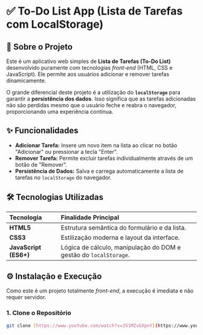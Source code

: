 # ✅ To-Do List App (Lista de Tarefas com LocalStorage)

## 🚀 Sobre o Projeto

Este é um aplicativo web simples de **Lista de Tarefas (To-Do List)** desenvolvido puramente com tecnologias *front-end* (HTML, CSS e JavaScript). Ele permite aos usuários adicionar e remover tarefas dinamicamente.

O grande diferencial deste projeto é a utilização do **`localStorage`** para garantir a **persistência dos dados**. Isso significa que as tarefas adicionadas não são perdidas mesmo que o usuário feche e reabra o navegador, proporcionando uma experiência contínua.

## ✨ Funcionalidades

* **Adicionar Tarefa:** Insere um novo item na lista ao clicar no botão "Adicionar" ou pressionar a tecla "Enter".
* **Remover Tarefa:** Permite excluir tarefas individualmente através de um botão de "Remover".
* **Persistência de Dados:** Salva e carrega automaticamente a lista de tarefas no `localStorage` do navegador.

## 🛠️ Tecnologias Utilizadas

| Tecnologia | Finalidade Principal |
| :--- | :--- |
| **HTML5** | Estrutura semântica do formulário e da lista. |
| **CSS3** | Estilização moderna e layout da interface. |
| **JavaScript (ES6+)** | Lógica de cálculo, manipulação do DOM e gestão do `localStorage`. |

## ⚙️ Instalação e Execução

Como este é um projeto totalmente *front-end*, a execução é imediata e não requer servidor.

### 1. Clone o Repositório

```bash
git clone [https://www.youtube.com/watch?v=351MZvGXpnY](https://www.youtube.com/watch?v=351MZvGXpnY)
